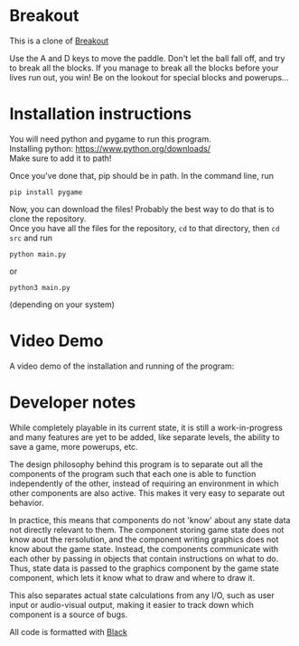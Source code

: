 # Breakout

This is a clone of [Breakout](https://en.wikipedia.org/wiki/Breakout_(video_game))

Use the A and D keys to move the paddle. Don't let the ball fall off, and try to break all the blocks. If you manage to break all the blocks before your lives run out, you win! Be on the lookout for special blocks and powerups...

# Installation instructions
You will need python and pygame to run this program.  
Installing python: https://www.python.org/downloads/  
Make sure to add it to path!  

Once you've done that, pip should be in path. In the command line, run  
```
pip install pygame
```

Now, you can download the files! Probably the best way to do that is to clone the repository.   
Once you have all the files for the repository, `cd` to that directory, then `cd src` and run  

```
python main.py
```
or
```
python3 main.py
```
(depending on your system)

# Video Demo
A video demo of the installation and running of the program:  

# Developer notes

While completely playable in its current state, it is still a work-in-progress and many features are yet to be added, like separate levels, the ability to save a game, more powerups, etc. 

The design philosophy behind this program is to separate out all the components of the program such that each one is able to function independently of the other, instead of requiring an environment in which other components are also active. This makes it very easy to separate out behavior. 

In practice, this means that components do not 'know' about any state data not directly relevant to them. The component storing game state does not know aout the rersolution, and the component writing graphics does not know about the game state. Instead, the components communicate with each other by passing in objects that contain instructions on what to do. Thus, state data is passed to the graphics component by the game state component, which lets it know what to draw and where to draw it.

This also separates actual state calculations from any I/O, such as user input or audio-visual output, making it easier to track down which component is a source of bugs.

All code is formatted with [Black](https://pypi.org/project/black/)